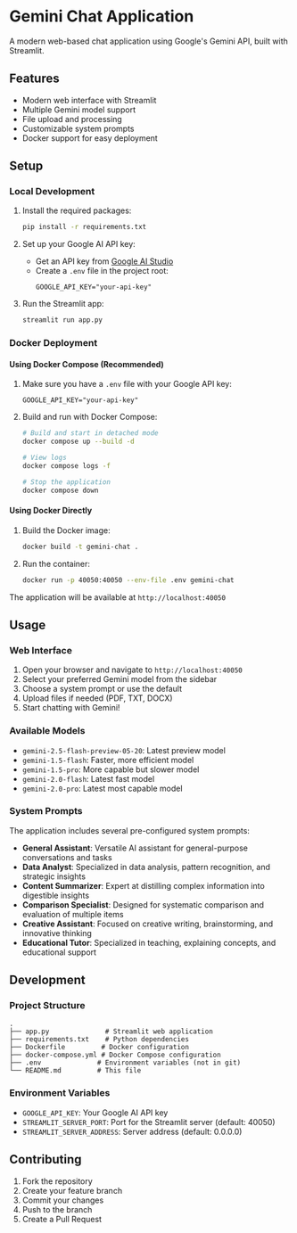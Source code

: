 # Gemini Chat Application

A modern web-based chat application using Google's Gemini API, built with Streamlit.

## Features

- Modern web interface with Streamlit
- Multiple Gemini model support
- File upload and processing
- Customizable system prompts
- Docker support for easy deployment

## Setup

### Local Development

1. Install the required packages:
   ```bash
   pip install -r requirements.txt
   ```

2. Set up your Google AI API key:
   - Get an API key from [Google AI Studio](https://ai.google.dev/)
   - Create a `.env` file in the project root:
     ```
     GOOGLE_API_KEY="your-api-key"
     ```

3. Run the Streamlit app:
   ```bash
   streamlit run app.py
   ```

### Docker Deployment

#### Using Docker Compose (Recommended)

1. Make sure you have a `.env` file with your Google API key:
   ```
   GOOGLE_API_KEY="your-api-key"
   ```

2. Build and run with Docker Compose:
   ```bash
   # Build and start in detached mode
   docker compose up --build -d

   # View logs
   docker compose logs -f

   # Stop the application
   docker compose down
   ```

#### Using Docker Directly

1. Build the Docker image:
   ```bash
   docker build -t gemini-chat .
   ```

2. Run the container:
   ```bash
   docker run -p 40050:40050 --env-file .env gemini-chat
   ```

The application will be available at `http://localhost:40050`

## Usage

### Web Interface

1. Open your browser and navigate to `http://localhost:40050`
2. Select your preferred Gemini model from the sidebar
3. Choose a system prompt or use the default
4. Upload files if needed (PDF, TXT, DOCX)
5. Start chatting with Gemini!

### Available Models

- `gemini-2.5-flash-preview-05-20`: Latest preview model
- `gemini-1.5-flash`: Faster, more efficient model
- `gemini-1.5-pro`: More capable but slower model
- `gemini-2.0-flash`: Latest fast model
- `gemini-2.0-pro`: Latest most capable model

### System Prompts

The application includes several pre-configured system prompts:
- **General Assistant**: Versatile AI assistant for general-purpose conversations and tasks
- **Data Analyst**: Specialized in data analysis, pattern recognition, and strategic insights
- **Content Summarizer**: Expert at distilling complex information into digestible insights
- **Comparison Specialist**: Designed for systematic comparison and evaluation of multiple items
- **Creative Assistant**: Focused on creative writing, brainstorming, and innovative thinking
- **Educational Tutor**: Specialized in teaching, explaining concepts, and educational support

## Development

### Project Structure

```
.
├── app.py              # Streamlit web application
├── requirements.txt    # Python dependencies
├── Dockerfile         # Docker configuration
├── docker-compose.yml # Docker Compose configuration
├── .env              # Environment variables (not in git)
└── README.md         # This file
```

### Environment Variables

- `GOOGLE_API_KEY`: Your Google AI API key
- `STREAMLIT_SERVER_PORT`: Port for the Streamlit server (default: 40050)
- `STREAMLIT_SERVER_ADDRESS`: Server address (default: 0.0.0.0)

## Contributing

1. Fork the repository
2. Create your feature branch
3. Commit your changes
4. Push to the branch
5. Create a Pull Request 